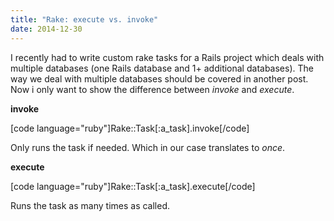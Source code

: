 ```yaml
---
title: "Rake: execute vs. invoke"
date: 2014-12-30
---
```


I recently had to write custom rake tasks for a Rails project which deals with multiple databases (one Rails database and 1+ additional databases). The way we deal with multiple databases should be covered in another post. Now i only want to show the difference between _invoke_ and _execute_.

**invoke**

\[code language="ruby"\]Rake::Task\[:a\_task\].invoke\[/code\]

Only runs the task if needed. Which in our case translates to _once_.

**execute**

\[code language="ruby"\]Rake::Task\[:a\_task\].execute\[/code\]

Runs the task as many times as called.
